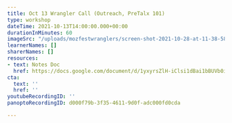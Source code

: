 ```yaml
---
title: Oct 13 Wrangler Call (Outreach, PreTalx 101)
type: workshop
dateTime: 2021-10-13T14:00:00.000+00:00
durationInMinutes: 60
imageSrc: "/uploads/mozfestwranglers/screen-shot-2021-10-28-at-11-38-58-pm.png"
learnerNames: []
sharerNames: []
resources:
- text: Notes Doc
  href: https://docs.google.com/document/d/1yxyrsZlH-iClsi1dBai1bBUVb0iH4fzyIWxIotDMc58/edit#
cta:
  text: ''
  href: ''
youtubeRecordingID: ''
panoptoRecordingID: d000f79b-3f35-4611-9d0f-adc000fd0cda

---
```

